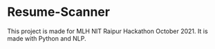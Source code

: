 # Resume-Scanner
This project is made for MLH NIT Raipur Hackathon October 2021. It is made with Python and NLP.
